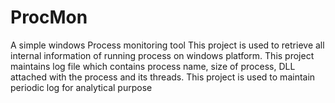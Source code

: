 # ProcMon
A simple windows Process monitoring tool
This project is used to retrieve all internal information of running process on windows platform.
This project maintains log file which contains process name, size of process, DLL attached with the process and its threads.
This project is used to maintain periodic log for analytical purpose
